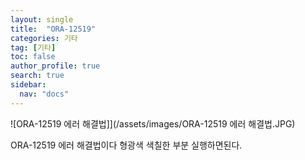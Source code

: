 ```yaml
---
layout: single
title:  "ORA-12519"
categories: 기타
tag: [기타]
toc: false
author_profile: true
search: true
sidebar:
  nav: "docs"
---
```


![ORA-12519 에러 해결법]](/assets/images/ORA-12519 에러 해결법.JPG)



ORA-12519 에러 해결법이다 형광색 색칠한 부분 실행하면된다.